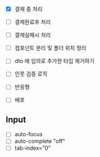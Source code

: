 - [x] 결제 중 처리
- [ ] 결제완료후 처리
- [ ] 결제실패시 처리
- [ ] 컴포넌트 분리 및 폴더 위치 정리
- [ ] dto 에 임의로 추가한 타입 제거하기
- [ ] 인풋 검증 로직
- [ ] 반응형
- [ ] 배포


## Input
- [ ] auto-focus
- [ ] auto-complete "off"
- [ ] tab-index="0"

